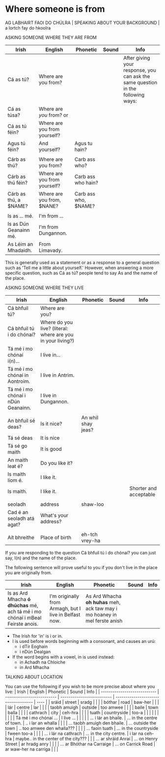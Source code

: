 # Where someone is from

AG LABHAIRT FAOI DO CHÚLRA | SPEAKING ABOUT YOUR BACKGROUND | a lortch fay do hkoolra

ASKING SOMEONE WHERE THEY ARE FROM

| Irish                  | English                      | Phonetic             | Sound | Info                                                                             |
| ---------------------- | ---------------------------- | -------------------- | ----- | -------------------------------------------------------------------------------- |
| Cá as tú?              | Where are you from?          |                      |       | After giving your response, you can ask the same question in the following ways: |
| Cá as túsa?            | Where are *you* from?  or    |                      |       |                                                                                  |
| Cá as tú féin?         | Where are you from yourself? |                      |       |                                                                                  |
| Agus tú féin?          | And yourself?                | Agus tu hain?        |       |                                                                                  |
|                        |                              |                      |       |                                                                                  |
| Cárb as thú?           | Where are you from?          | Carb ass who?        |       |                                                                                  |
| Cárb as thú féin?      | Where are you from yourself? | Carb ass who hain?   |       |                                                                                  |
| Cárb as thú, a $NAME?  | Where are you from, $NANE?   | Carb ass who, $NAME? |       |                                                                                  |
|                        |                              |                      |       |                                                                                  |
| Is as ... mé.          | I'm from ...                 |                      |       |                                                                                  |
| Is as Dún Geanainn mé. | I'm from Dungannon.          |                      |       |                                                                                  |
| As Léim an Mhadaidh.   | From Limavady.               |                      |       |                                                                                  |

This is generally used as a statement or as a response to a general question such as 'Tell me a little about yourself.' However, when answering a more specific question, such as Cá as tú? people tend to say As and the name of the place.


ASKING SOMEONE WHERE THEY LIVE

| Irish                              | English                                                     | Phonetic           | Sound | Info                   |
| ---------------------------------- | ----------------------------------------------------------- | ------------------ | ----- | ---------------------- |
| Cá bhfuil tú?                      | Where are you?                                              |                    |       |                        |
| Cá bhfuil tú i do chónaí?          | Where do you live? (literal: where are you in your living?) |                    |       |                        |
| Tá mé i mo chónaí i(n)...          | I live in...                                                |                    |       |                        |
| Tá mé i mo chónaí in Aontroim.     | I live in Antrim.                                           |                    |       |                        |
| Tá mé i mo chónaí i nDún Geanainn. | I live in Dungannon.                                        |                    |       |                        |
|                                    |                                                             |                    |       |                        |
| An bhfuil sé deas?                 | Is it nice?                                                 | An whil shay jeas? |       |                        |
| Tá sé deas                         | It is nice                                                  |                    |       |                        |
| Tá sé go maith                     | It is good                                                  |                    |       |                        |
| An maith leat é?                   | Do you like it?                                             |                    |       |                        |
| Is maith liom é.                   | I like it.                                                  |                    |       |                        |
| Is maith.                          | I like it.                                                  |                    |       | Shorter and acceptable |
|                                    |                                                             |                    |       |                        |
| seoladh                            | address                                                     | shaw-loo           |       |                        |
| Cad é an seoladh atá agat?         | What's your address?                                        |                    |       |                        |
|                                    |                                                             |                    |       |                        |
| Aít bhreithe                       | Place of birth                                              | eh-tch vrey-ha     |       |                        |

If you are responding to the question Cá bhfuil tú i do chónaí? you can just say, I(n) and the name of the place.

The following sentence will prove useful to you if you don't live in the place you are originally from.


| Irish                                                                           | English                                                | Phonetic                                                                    | Sound | Info |
| ------------------------------------------------------------------------------- | ------------------------------------------------------ | --------------------------------------------------------------------------- | ----- | ---- |
| Is as Ard Mhacha **ó dhúchas** mé, ach tá mé i mo chónaí i mBeal Feirste anois. | I'm originally from Armagh, but I live in Belfast now. | As Ard Whacha **oh huhas** meh, ack taw may i mo hoaney in mel ferste anish |       |      |

* The Irish for 'in' is i or in.
* I is used before words beginning with a consonant, and causes an urú:
    * i dTír Eoghain
    * i nDún Dealgan
* If the word begins with a vowel, in is used instead:
    * in Achadh na Chloiche
    * in Ard Mhacha

TALKING ABOUT LOCATION

You can use the following if you wish to be more precise about where you live:
| Irish                        | English                    | Phonetic                   | Sound                                | Info |
| ---------------------------- | -------------------------- | -------------------------- | ------------------------------------ | ---- |
| sráid                        | street                     | sradg                      |                                      |      |
| bóthar                       | road                       | baw-her                    |                                      |      |
| lár                          | centre                     | lar                        |                                      |      |
| taobh amuigh                 | outside                    | too amwee                  |                                      |      |
| baile                        | town                       | balla                      |                                      |      |
| cathrach                     | city                       | ceh-hra                    |                                      |      |
| tuath                        | countryside                | too-a                      |                                      |      |
|                              |                            |                            |                                      |      |
| Tá mé i mo chónaí ...        | I live ...                 |                            |                                      |      |
| ... i lár an bhaile.         | ... in the centre of town. | .. i lar an whalla         |                                      |      |
| ... taobh amuigh den bhaile. | ... outside the town       | .. too amwee den whalla??? |                                      |      |
| ... faoin tuath              | ... in the countryside     | fween too-a                |                                      |      |
| ... i lár na cathrach        | ... in the city centre.    | i lar na ceh-hra           | maybe.. in the center of the city??? |      |
| ... ar shráid Anraí          | ... on Henry Street        | ar hradg anry              |                                      |      |
| ... ar Bhóthar na Carraige   | ... on Carrick Road        | ar waw-her na carriga      |                                      |      |